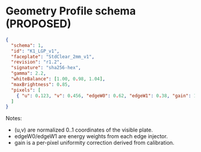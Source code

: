 # Geometry Profile schema (PROPOSED)
```json
{
  "schema": 1,
  "id": "K1_LGP_v1",
  "faceplate": "StdClear_2mm_v1",
  "revision": "r1.2",
  "signature": "sha256-hex",
  "gamma": 2.2,
  "whiteBalance": [1.00, 0.98, 1.04],
  "maxBrightness": 0.85,
  "pixels": [
    { "u": 0.123, "v": 0.456, "edgeW0": 0.62, "edgeW1": 0.38, "gain": 1.05 }
  ]
}
```
Notes:
- (u,v) are normalized 0..1 coordinates of the visible plate.
- edgeW0/edgeW1 are energy weights from each edge injector.
- gain is a per-pixel uniformity correction derived from calibration.
